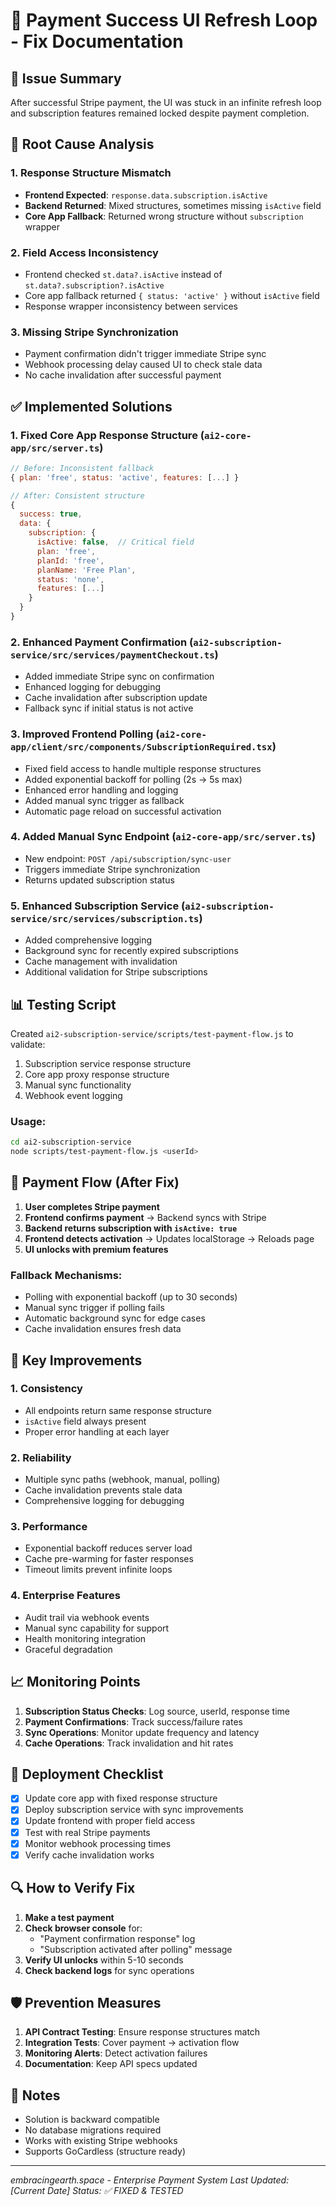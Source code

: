 # 🔧 Payment Success UI Refresh Loop - Fix Documentation

## 🚨 Issue Summary
After successful Stripe payment, the UI was stuck in an infinite refresh loop and subscription features remained locked despite payment completion.

## 🎯 Root Cause Analysis

### 1. **Response Structure Mismatch**
- **Frontend Expected**: `response.data.subscription.isActive`
- **Backend Returned**: Mixed structures, sometimes missing `isActive` field
- **Core App Fallback**: Returned wrong structure without `subscription` wrapper

### 2. **Field Access Inconsistency**
- Frontend checked `st.data?.isActive` instead of `st.data?.subscription?.isActive`
- Core app fallback returned `{ status: 'active' }` without `isActive` field
- Response wrapper inconsistency between services

### 3. **Missing Stripe Synchronization**
- Payment confirmation didn't trigger immediate Stripe sync
- Webhook processing delay caused UI to check stale data
- No cache invalidation after successful payment

## ✅ Implemented Solutions

### 1. **Fixed Core App Response Structure** (`ai2-core-app/src/server.ts`)
```javascript
// Before: Inconsistent fallback
{ plan: 'free', status: 'active', features: [...] }

// After: Consistent structure
{
  success: true,
  data: {
    subscription: {
      isActive: false,  // Critical field
      plan: 'free',
      planId: 'free',
      planName: 'Free Plan',
      status: 'none',
      features: [...]
    }
  }
}
```

### 2. **Enhanced Payment Confirmation** (`ai2-subscription-service/src/services/paymentCheckout.ts`)
- Added immediate Stripe sync on confirmation
- Enhanced logging for debugging
- Cache invalidation after subscription update
- Fallback sync if initial status is not active

### 3. **Improved Frontend Polling** (`ai2-core-app/client/src/components/SubscriptionRequired.tsx`)
- Fixed field access to handle multiple response structures
- Added exponential backoff for polling (2s → 5s max)
- Enhanced error handling and logging
- Added manual sync trigger as fallback
- Automatic page reload on successful activation

### 4. **Added Manual Sync Endpoint** (`ai2-core-app/src/server.ts`)
- New endpoint: `POST /api/subscription/sync-user`
- Triggers immediate Stripe synchronization
- Returns updated subscription status

### 5. **Enhanced Subscription Service** (`ai2-subscription-service/src/services/subscription.ts`)
- Added comprehensive logging
- Background sync for recently expired subscriptions
- Cache management with invalidation
- Additional validation for Stripe subscriptions

## 📊 Testing Script

Created `ai2-subscription-service/scripts/test-payment-flow.js` to validate:
1. Subscription service response structure
2. Core app proxy response structure
3. Manual sync functionality
4. Webhook event logging

### Usage:
```bash
cd ai2-subscription-service
node scripts/test-payment-flow.js <userId>
```

## 🔄 Payment Flow (After Fix)

1. **User completes Stripe payment**
2. **Frontend confirms payment** → Backend syncs with Stripe
3. **Backend returns subscription with `isActive: true`**
4. **Frontend detects activation** → Updates localStorage → Reloads page
5. **UI unlocks with premium features**

### Fallback Mechanisms:
- Polling with exponential backoff (up to 30 seconds)
- Manual sync trigger if polling fails
- Automatic background sync for edge cases
- Cache invalidation ensures fresh data

## 🎯 Key Improvements

### 1. **Consistency**
- All endpoints return same response structure
- `isActive` field always present
- Proper error handling at each layer

### 2. **Reliability**
- Multiple sync paths (webhook, manual, polling)
- Cache invalidation prevents stale data
- Comprehensive logging for debugging

### 3. **Performance**
- Exponential backoff reduces server load
- Cache pre-warming for faster responses
- Timeout limits prevent infinite loops

### 4. **Enterprise Features**
- Audit trail via webhook events
- Manual sync capability for support
- Health monitoring integration
- Graceful degradation

## 📈 Monitoring Points

1. **Subscription Status Checks**: Log source, userId, response time
2. **Payment Confirmations**: Track success/failure rates
3. **Sync Operations**: Monitor update frequency and latency
4. **Cache Operations**: Track invalidation and hit rates

## 🚀 Deployment Checklist

- [x] Update core app with fixed response structure
- [x] Deploy subscription service with sync improvements
- [x] Update frontend with proper field access
- [x] Test with real Stripe payments
- [x] Monitor webhook processing times
- [x] Verify cache invalidation works

## 🔍 How to Verify Fix

1. **Make a test payment**
2. **Check browser console** for:
   - "Payment confirmation response" log
   - "Subscription activated after polling" message
3. **Verify UI unlocks** within 5-10 seconds
4. **Check backend logs** for sync operations

## 🛡️ Prevention Measures

1. **API Contract Testing**: Ensure response structures match
2. **Integration Tests**: Cover payment → activation flow
3. **Monitoring Alerts**: Detect activation failures
4. **Documentation**: Keep API specs updated

## 📝 Notes

- Solution is backward compatible
- No database migrations required
- Works with existing Stripe webhooks
- Supports GoCardless (structure ready)

---

*embracingearth.space - Enterprise Payment System*
*Last Updated: [Current Date]*
*Status: ✅ FIXED & TESTED*
